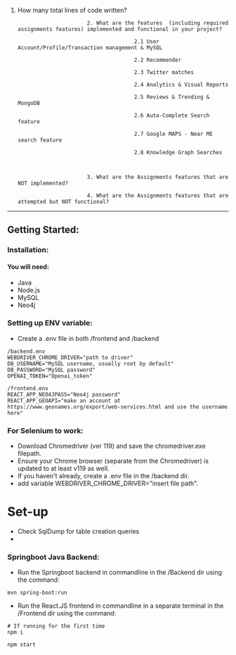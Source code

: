  1. How many total lines of code written?

                              2. What are the features  (including required assignments features) implemented and functional in your project?

                                             2.1 User Account/Profile/Transaction management & MySQL

                                             2.2 Recommender

                                             2.3 Twitter matches

                                             2.4 Analytics & Visual Reports                                

                                             2.5 Reviews & Trending & MongoDB

                                             2.6 Auto-Complete Search feature

                                             2.7 Google MAPS - Near ME search feature

                                             2.8 Knowledge Graph Searches

 

                              3. What are the Assignments features that are NOT implemented?

                              4. What are the Assignments features that are attempted but NOT functional?

---
## Getting Started:
### Installation:
#### You will need:
- Java
- Node.js
- MySQL
- Neo4j

### Setting up ENV variable:
- Create a .env file in both /frontend and /backend
```
/backend.env
WEBDRIVER_CHROME_DRIVER="path to driver"
DB_USERNAME="MySQL username, usually root by default"
DB_PASSWORD="MySQL password"
OPENAI_TOKEN="Openai_token"
```

```
/frontend.env
REACT_APP_NEO4JPASS="Neo4j password"
REACT_APP_GEOAPI="make an account at https://www.geonames.org/export/web-services.html and use the username here"
```
### For Selenium to work:
- Download Chromedriver (ver 119) and save the chromedriver.exe filepath.
- Ensure your Chrome browser (separate from the Chromedriver) is updated to at least v119 as well.
- If you haven't already, create a .env file in the /backend dir.
- add variable WEBDRIVER_CHROME_DRIVER="insert file path".

# Set-up
- Check SqlDump for table creation queries
- 
### Springboot Java Backend:
- Run the Springboot backend in commandline in the /Backend dir using the command:
```
mvn spring-boot:run
```
- Run the React.JS frontend in commandline in a separate terminal in the /Frontend dir using the command:
```
# If running for the first time
npm i
```
```
npm start
```
